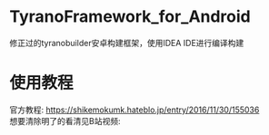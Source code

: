 # TyranoFramework_for_Android
修正过的tyranobuilder安卓构建框架，使用IDEA IDE进行编译构建

# 使用教程
官方教程: <https://shikemokumk.hateblo.jp/entry/2016/11/30/155036>   
想要清除明了的看清见B站视频:
